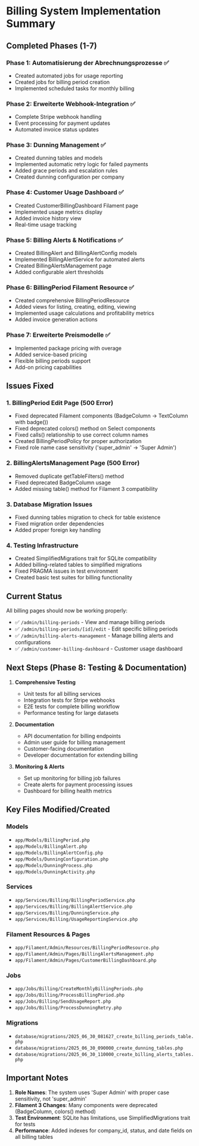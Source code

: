 # Billing System Implementation Summary

## Completed Phases (1-7)

### Phase 1: Automatisierung der Abrechnungsprozesse ✅
- Created automated jobs for usage reporting
- Created jobs for billing period creation
- Implemented scheduled tasks for monthly billing

### Phase 2: Erweiterte Webhook-Integration ✅
- Complete Stripe webhook handling
- Event processing for payment updates
- Automated invoice status updates

### Phase 3: Dunning Management ✅
- Created dunning tables and models
- Implemented automatic retry logic for failed payments
- Added grace periods and escalation rules
- Created dunning configuration per company

### Phase 4: Customer Usage Dashboard ✅
- Created CustomerBillingDashboard Filament page
- Implemented usage metrics display
- Added invoice history view
- Real-time usage tracking

### Phase 5: Billing Alerts & Notifications ✅
- Created BillingAlert and BillingAlertConfig models
- Implemented BillingAlertService for automated alerts
- Created BillingAlertsManagement page
- Added configurable alert thresholds

### Phase 6: BillingPeriod Filament Resource ✅
- Created comprehensive BillingPeriodResource
- Added views for listing, creating, editing, viewing
- Implemented usage calculations and profitability metrics
- Added invoice generation actions

### Phase 7: Erweiterte Preismodelle ✅
- Implemented package pricing with overage
- Added service-based pricing
- Flexible billing periods support
- Add-on pricing capabilities

## Issues Fixed

### 1. BillingPeriod Edit Page (500 Error)
- Fixed deprecated Filament components (BadgeColumn → TextColumn with badge())
- Fixed deprecated colors() method on Select components
- Fixed calls() relationship to use correct column names
- Created BillingPeriodPolicy for proper authorization
- Fixed role name case sensitivity ('super_admin' → 'Super Admin')

### 2. BillingAlertsManagement Page (500 Error)
- Removed duplicate getTableFilters() method
- Fixed deprecated BadgeColumn usage
- Added missing table() method for Filament 3 compatibility

### 3. Database Migration Issues
- Fixed dunning tables migration to check for table existence
- Fixed migration order dependencies
- Added proper foreign key handling

### 4. Testing Infrastructure
- Created SimplifiedMigrations trait for SQLite compatibility
- Added billing-related tables to simplified migrations
- Fixed PRAGMA issues in test environment
- Created basic test suites for billing functionality

## Current Status

All billing pages should now be working properly:
- ✅ `/admin/billing-periods` - View and manage billing periods
- ✅ `/admin/billing-periods/[id]/edit` - Edit specific billing periods
- ✅ `/admin/billing-alerts-management` - Manage billing alerts and configurations
- ✅ `/admin/customer-billing-dashboard` - Customer usage dashboard

## Next Steps (Phase 8: Testing & Documentation)

1. **Comprehensive Testing**
   - Unit tests for all billing services
   - Integration tests for Stripe webhooks
   - E2E tests for complete billing workflow
   - Performance testing for large datasets

2. **Documentation**
   - API documentation for billing endpoints
   - Admin user guide for billing management
   - Customer-facing documentation
   - Developer documentation for extending billing

3. **Monitoring & Alerts**
   - Set up monitoring for billing job failures
   - Create alerts for payment processing issues
   - Dashboard for billing health metrics

## Key Files Modified/Created

### Models
- `app/Models/BillingPeriod.php`
- `app/Models/BillingAlert.php`
- `app/Models/BillingAlertConfig.php`
- `app/Models/DunningConfiguration.php`
- `app/Models/DunningProcess.php`
- `app/Models/DunningActivity.php`

### Services
- `app/Services/Billing/BillingPeriodService.php`
- `app/Services/Billing/BillingAlertService.php`
- `app/Services/Billing/DunningService.php`
- `app/Services/Billing/UsageReportingService.php`

### Filament Resources & Pages
- `app/Filament/Admin/Resources/BillingPeriodResource.php`
- `app/Filament/Admin/Pages/BillingAlertsManagement.php`
- `app/Filament/Admin/Pages/CustomerBillingDashboard.php`

### Jobs
- `app/Jobs/Billing/CreateMonthlyBillingPeriods.php`
- `app/Jobs/Billing/ProcessBillingPeriod.php`
- `app/Jobs/Billing/SendUsageReport.php`
- `app/Jobs/Billing/ProcessDunningRetry.php`

### Migrations
- `database/migrations/2025_06_30_081627_create_billing_periods_table.php`
- `database/migrations/2025_06_30_090000_create_dunning_tables.php`
- `database/migrations/2025_06_30_110000_create_billing_alerts_tables.php`

## Important Notes

1. **Role Names**: The system uses 'Super Admin' with proper case sensitivity, not 'super_admin'
2. **Filament 3 Changes**: Many components were deprecated (BadgeColumn, colors() method)
3. **Test Environment**: SQLite has limitations, use SimplifiedMigrations trait for tests
4. **Performance**: Added indexes for company_id, status, and date fields on all billing tables